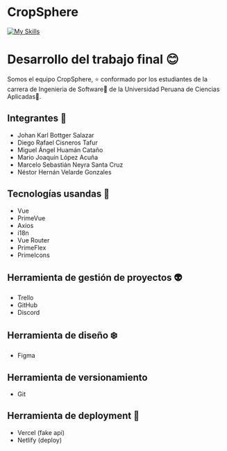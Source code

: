 # CropSphere
[![My Skills](https://skillicons.dev/icons?i=vue,js,github,git,html,css,figma,vercel,firebase,discord
)](https://skillicons.dev)

# Desarrollo del trabajo final 😊

Somos el equipo CropSphere, ⭐️ conformado por los estudiantes de la carrera de Ingenieria de Software📙 de la Universidad Peruana de Ciencias Aplicadas🚀.

## Integrantes 👬
- Johan Karl Bottger Salazar
- Diego Rafael Cisneros Tafur
- Miguel Ángel Huamán Cataño
- Mario Joaquín López Acuña
- Marcelo Sebastián Neyra Santa Cruz
- Néstor Hernán Velarde Gonzales

## Tecnologías usandas 💚
- Vue
- PrimeVue
- Axios
- i18n
- Vue Router
- PrimeFlex
- PrimeIcons

## Herramienta de gestión de proyectos 👽
- Trello
- GitHub
- Discord

## Herramienta de diseño ❄️
- Figma

## Herramienta de versionamiento
- Git

## Herramienta de deployment 🚀
- Vercel (fake api)
- Netlify (deploy)
